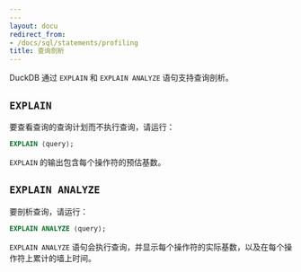 ```yaml
---
---
layout: docu
redirect_from:
- /docs/sql/statements/profiling
title: 查询剖析
---
```


DuckDB 通过 `EXPLAIN` 和 `EXPLAIN ANALYZE` 语句支持查询剖析。

## `EXPLAIN`

要查看查询的查询计划而不执行查询，请运行：

```sql
EXPLAIN ⟨query⟩;
```

`EXPLAIN` 的输出包含每个操作符的预估基数。

## `EXPLAIN ANALYZE`

要剖析查询，请运行：

```sql
EXPLAIN ANALYZE ⟨query⟩;
```

`EXPLAIN ANALYZE` 语句会执行查询，并显示每个操作符的实际基数，以及在每个操作符上累计的墙上时间。